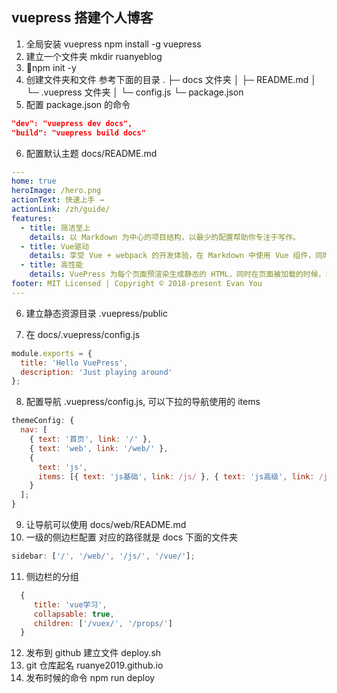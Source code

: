 ## vuepress 搭建个人博客

1. 全局安装 vuepress
   npm install -g vuepress
2. 建立一个文件夹
   mkdir ruanyeblog
3. npm init -y
4. 创建文件夹和文件 参考下面的目录
   .
   ├─ docs 文件夹
   │ ├─ README.md
   │ └─ .vuepress 文件夹
   │ └─ config.js
   └─ package.json
5. 配置 package.json 的命令

```json
"dev": "vuepress dev docs",
"build": "vuepress build docs"
```

6. 配置默认主题 docs/README.md

```yaml
---
home: true
heroImage: /hero.png
actionText: 快速上手 →
actionLink: /zh/guide/
features:
  - title: 简洁至上
    details: 以 Markdown 为中心的项目结构，以最少的配置帮助你专注于写作。
  - title: Vue驱动
    details: 享受 Vue + webpack 的开发体验，在 Markdown 中使用 Vue 组件，同时可以使用 Vue 来开发自定义主题。
  - title: 高性能
    details: VuePress 为每个页面预渲染生成静态的 HTML，同时在页面被加载的时候，将作为 SPA 运行。
footer: MIT Licensed | Copyright © 2018-present Evan You
---

```

6. 建立静态资源目录
   .vuepress/public

7. 在 docs/.vuepress/config.js

```js
module.exports = {
  title: 'Hello VuePress',
  description: 'Just playing around'
};
```

8. 配置导航 .vuepress/config.js,
   可以下拉的导航使用的 items

```js
themeConfig: {
  nav: [
    { text: '首页', link: '/' },
    { text: 'web', link: '/web/' },
    {
      text: 'js',
      items: [{ text: 'js基础', link: /js/ }, { text: 'js高级', link: /jsg/ }]
    }
  ];
}
```

9. 让导航可以使用
   docs/web/README.md
10. 一级的侧边栏配置 对应的路径就是 docs 下面的文件夹

```js
sidebar: ['/', '/web/', '/js/', '/vue/'];
```

11. 侧边栏的分组

```js
  {
     title: 'vue学习',
     collapsable: true,
     children: ['/vuex/', '/props/']
  }
```

12. 发布到 github
    建立文件 deploy.sh
13. git 仓库起名
    ruanye2019.github.io
14. 发布时候的命令
    npm run deploy
